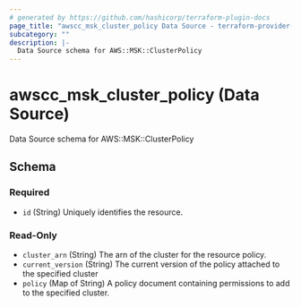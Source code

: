```yaml
---
# generated by https://github.com/hashicorp/terraform-plugin-docs
page_title: "awscc_msk_cluster_policy Data Source - terraform-provider-awscc"
subcategory: ""
description: |-
  Data Source schema for AWS::MSK::ClusterPolicy
---
```


# awscc_msk_cluster_policy (Data Source)

Data Source schema for AWS::MSK::ClusterPolicy



<!-- schema generated by tfplugindocs -->
## Schema

### Required

- `id` (String) Uniquely identifies the resource.

### Read-Only

- `cluster_arn` (String) The arn of the cluster for the resource policy.
- `current_version` (String) The current version of the policy attached to the specified cluster
- `policy` (Map of String) A policy document containing permissions to add to the specified cluster.
